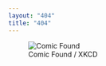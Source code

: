 ```yaml
---
layout: "404"
title: "404"
---  
```

 <figure>
 	 <img src="{{ site.url }}/images/resources/404.gif" title="It seems that you're searching for things that does not exist. Yet." alt="Comic Found">
 	<figcaption>Comic Found / XKCD</figcaption>
 </figure>


